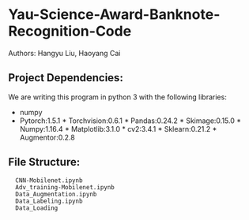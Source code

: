 # Yau-Science-Award-Banknote-Recognition-Code
Authors: Hangyu Liu, Haoyang Cai
## Project Dependencies:
We are writing this program in python 3 with the following libraries:
  * numpy
* Pytorch:1.5.1
      * Torchvision:0.6.1
      * Pandas:0.24.2
      * Skimage:0.15.0
      * Numpy:1.16.4
      * Matplotlib:3.1.0
      * cv2:3.4.1
      * Sklearn:0.21.2
      * Augmentor:0.2.8
      
## File Structure:
      CNN-Mobilenet.ipynb
      Adv_training-Mobilenet.ipynb
      Data_Augmentation.ipynb
      Data_Labeling.ipynb
      Data_Loading

